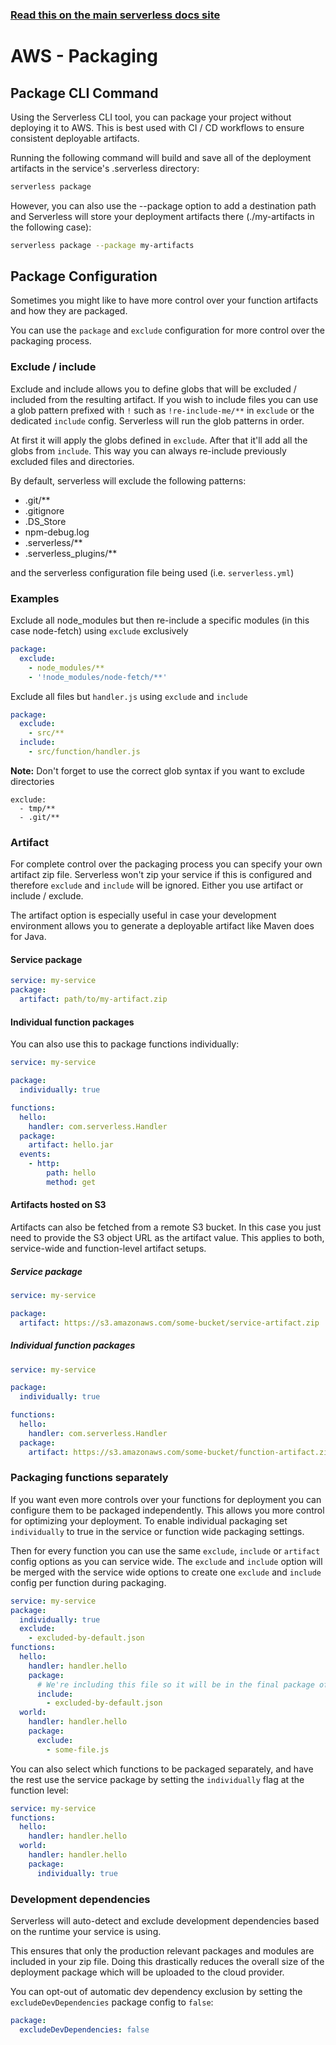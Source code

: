 <!--
title: Serverless Framework - Packaging
menuText: Packaging
menuOrder: 4
description: How the Serverless Framework packages your AWS Lambda functions and other available options
layout: Doc
-->

<!-- DOCS-SITE-LINK:START automatically generated  -->

### [Read this on the main serverless docs site](https://www.serverless.com/framework/docs/guide/packaging)

<!-- DOCS-SITE-LINK:END -->

# AWS - Packaging

## Package CLI Command

Using the Serverless CLI tool, you can package your project without deploying it to AWS. This is best used with CI / CD workflows to ensure consistent deployable artifacts.

Running the following command will build and save all of the deployment artifacts in the service's .serverless directory:

```bash
serverless package
```

However, you can also use the --package option to add a destination path and Serverless will store your deployment artifacts there (./my-artifacts in the following case):

```bash
serverless package --package my-artifacts
```

## Package Configuration

Sometimes you might like to have more control over your function artifacts and how they are packaged.

You can use the `package` and `exclude` configuration for more control over the packaging process.

### Exclude / include

Exclude and include allows you to define globs that will be excluded / included from the resulting artifact. If you wish to
include files you can use a glob pattern prefixed with `!` such as `!re-include-me/**` in `exclude` or the dedicated `include` config.
Serverless will run the glob patterns in order.

At first it will apply the globs defined in `exclude`. After that it'll add all the globs from `include`. This way you can always re-include
previously excluded files and directories.

By default, serverless will exclude the following patterns:

- .git/\*\*
- .gitignore
- .DS_Store
- npm-debug.log
- .serverless/\*\*
- .serverless_plugins/\*\*

and the serverless configuration file being used (i.e. `serverless.yml`)

### Examples

Exclude all node_modules but then re-include a specific modules (in this case node-fetch) using `exclude` exclusively

```yml
package:
  exclude:
    - node_modules/**
    - '!node_modules/node-fetch/**'
```

Exclude all files but `handler.js` using `exclude` and `include`

```yml
package:
  exclude:
    - src/**
  include:
    - src/function/handler.js
```

**Note:** Don't forget to use the correct glob syntax if you want to exclude directories

```
exclude:
  - tmp/**
  - .git/**
```

### Artifact

For complete control over the packaging process you can specify your own artifact zip file.
Serverless won't zip your service if this is configured and therefore `exclude` and `include` will be ignored. Either you use artifact or include / exclude.

The artifact option is especially useful in case your development environment allows you to generate a deployable artifact like Maven does for Java.

#### Service package

```yml
service: my-service
package:
  artifact: path/to/my-artifact.zip
```

#### Individual function packages

You can also use this to package functions individually:

```yml
service: my-service

package:
  individually: true

functions:
  hello:
    handler: com.serverless.Handler
  package:
    artifact: hello.jar
  events:
    - http:
        path: hello
        method: get
```

#### Artifacts hosted on S3

Artifacts can also be fetched from a remote S3 bucket. In this case you just need to provide the S3 object URL as the artifact value. This applies to both, service-wide and function-level artifact setups.

##### Service package

```yml
service: my-service

package:
  artifact: https://s3.amazonaws.com/some-bucket/service-artifact.zip
```

##### Individual function packages

```yml
service: my-service

package:
  individually: true

functions:
  hello:
    handler: com.serverless.Handler
  package:
    artifact: https://s3.amazonaws.com/some-bucket/function-artifact.zip
```

### Packaging functions separately

If you want even more controls over your functions for deployment you can configure them to be packaged independently. This allows you more control for optimizing your deployment. To enable individual packaging set `individually` to true in the service or function wide packaging settings.

Then for every function you can use the same `exclude`, `include` or `artifact` config options as you can service wide. The `exclude` and `include` option will be merged with the service wide options to create one `exclude` and `include` config per function during packaging.

```yml
service: my-service
package:
  individually: true
  exclude:
    - excluded-by-default.json
functions:
  hello:
    handler: handler.hello
    package:
      # We're including this file so it will be in the final package of this function only
      include:
        - excluded-by-default.json
  world:
    handler: handler.hello
    package:
      exclude:
        - some-file.js
```

You can also select which functions to be packaged separately, and have the rest use the service package by setting the `individually` flag at the function level:

```yml
service: my-service
functions:
  hello:
    handler: handler.hello
  world:
    handler: handler.hello
    package:
      individually: true
```

### Development dependencies

Serverless will auto-detect and exclude development dependencies based on the runtime your service is using.

This ensures that only the production relevant packages and modules are included in your zip file. Doing this drastically reduces the overall size of the deployment package which will be uploaded to the cloud provider.

You can opt-out of automatic dev dependency exclusion by setting the `excludeDevDependencies` package config to `false`:

```yml
package:
  excludeDevDependencies: false
```
